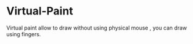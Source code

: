 # Virtual-Paint
Virtual paint allow to draw without using physical mouse , you can draw using fingers.
